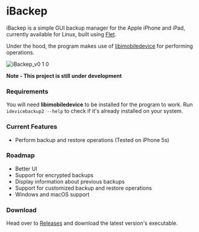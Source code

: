 # iBackep
iBackep is a simple GUI backup manager for the Apple iPhone and iPad, currently available for Linux, built using [Flet](https://github.com/flet-dev/flet).

Under the hood, the program makes use of [libimobiledevice](https://github.com/libimobiledevice/libimobiledevice) for performing operations.

![iBackep_v0 1 0](https://user-images.githubusercontent.com/74495920/204173017-c10897c5-aada-4636-81cd-6cd3bb5cb9bc.png)

**Note - This project is still under development**

### Requirements
You will need **libimobiledevice** to be installed for the program to work. Run `idevicebackup2 --help` to check if it's already installed on your system.

### Current Features
- Perform backup and restore operations (Tested on iPhone 5s)

### Roadmap
- Better UI
- Support for encrypted backups
- Display information about previous backups
- Support for customized backup and restore operations
- Windows and macOS support

### Download
Head over to [Releases](https://github.com/redromnon/iBackep/releases) and download the latest version's executable.
